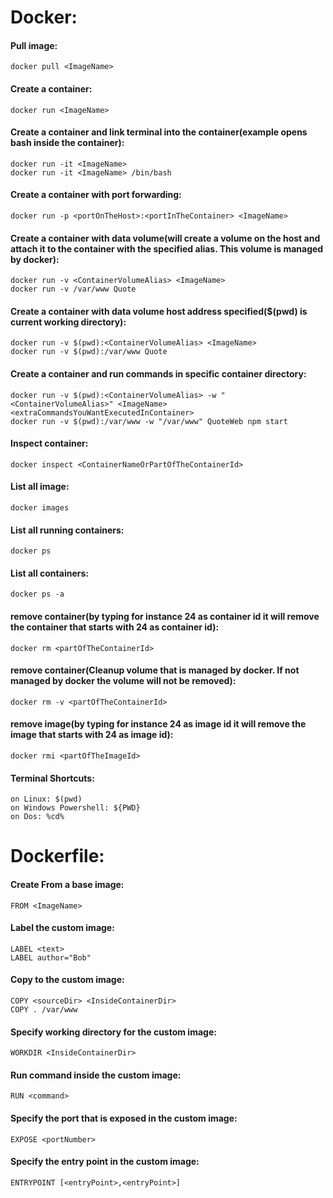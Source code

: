 # Docker:

#### Pull image:
```
docker pull <ImageName>
```


#### Create a container:
```
docker run <ImageName>
```


#### Create a container and link terminal into the container(example opens bash inside the container):
```
docker run -it <ImageName>
docker run -it <ImageName> /bin/bash
```


#### Create a container with port forwarding:
```
docker run -p <portOnTheHost>:<portInTheContainer> <ImageName>
```


#### Create a container with data volume(will create a volume on the host and attach it to the container with the specified alias. This volume is managed by docker):
```
docker run -v <ContainerVolumeAlias> <ImageName>
docker run -v /var/www Quote
```


#### Create a container with data volume host address specified($(pwd) is current working directory):
```
docker run -v $(pwd):<ContainerVolumeAlias> <ImageName>
docker run -v $(pwd):/var/www Quote
```


#### Create a container and run commands in specific container directory:
```
docker run -v $(pwd):<ContainerVolumeAlias> -w "<ContainerVolumeAlias>" <ImageName> <extraCommandsYouWantExecutedInContainer>
docker run -v $(pwd):/var/www -w "/var/www" QuoteWeb npm start
```


#### Inspect container:
```
docker inspect <ContainerNameOrPartOfTheContainerId>
```


#### List all image:
```
docker images
```


#### List all running containers:
```
docker ps
```


#### List all containers:
```
docker ps -a
```


#### remove container(by typing for instance 24 as container id it will remove the container that starts with 24 as container id):
```
docker rm <partOfTheContainerId>
```


#### remove container(Cleanup volume that is managed by docker. If not managed by docker the volume will not be removed):
```
docker rm -v <partOfTheContainerId>
```


#### remove image(by typing for instance 24 as image id it will remove the image that starts with 24 as image id):
```
docker rmi <partOfTheImageId>
```


#### Terminal Shortcuts:
```
on Linux: $(pwd)
on Windows Powershell: ${PWD}
on Dos: %cd%
```



# Dockerfile:

#### Create From a base image:
```
FROM <ImageName>
```


#### Label the custom image:
```
LABEL <text>
LABEL author="Bob"
```


#### Copy to the custom image:
```
COPY <sourceDir> <InsideContainerDir>
COPY . /var/www
```


#### Specify working directory for the custom image:
```
WORKDIR <InsideContainerDir>
```


#### Run command inside the custom image:
```
RUN <command>
```


#### Specify the port that is exposed in the custom image:
```
EXPOSE <portNumber>
```


#### Specify the entry point in the custom image:
```
ENTRYPOINT [<entryPoint>,<entryPoint>]
```



